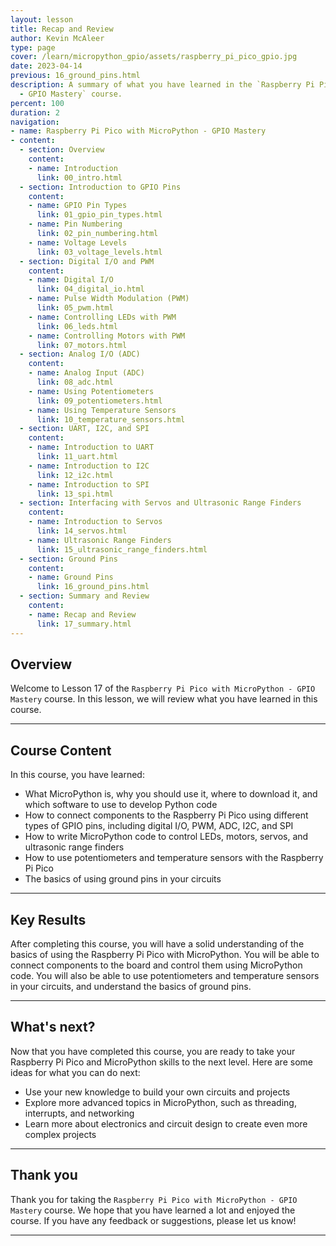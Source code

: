 ```yaml
---
layout: lesson
title: Recap and Review
author: Kevin McAleer
type: page
cover: /learn/micropython_gpio/assets/raspberry_pi_pico_gpio.jpg
date: 2023-04-14
previous: 16_ground_pins.html
description: A summary of what you have learned in the `Raspberry Pi Pico with MicroPython
  - GPIO Mastery` course.
percent: 100
duration: 2
navigation:
- name: Raspberry Pi Pico with MicroPython - GPIO Mastery
- content:
  - section: Overview
    content:
    - name: Introduction
      link: 00_intro.html
  - section: Introduction to GPIO Pins
    content:
    - name: GPIO Pin Types
      link: 01_gpio_pin_types.html
    - name: Pin Numbering
      link: 02_pin_numbering.html
    - name: Voltage Levels
      link: 03_voltage_levels.html
  - section: Digital I/O and PWM
    content:
    - name: Digital I/O
      link: 04_digital_io.html
    - name: Pulse Width Modulation (PWM)
      link: 05_pwm.html
    - name: Controlling LEDs with PWM
      link: 06_leds.html
    - name: Controlling Motors with PWM
      link: 07_motors.html
  - section: Analog I/O (ADC)
    content:
    - name: Analog Input (ADC)
      link: 08_adc.html
    - name: Using Potentiometers
      link: 09_potentiometers.html
    - name: Using Temperature Sensors
      link: 10_temperature_sensors.html
  - section: UART, I2C, and SPI
    content:
    - name: Introduction to UART
      link: 11_uart.html
    - name: Introduction to I2C
      link: 12_i2c.html
    - name: Introduction to SPI
      link: 13_spi.html
  - section: Interfacing with Servos and Ultrasonic Range Finders
    content:
    - name: Introduction to Servos
      link: 14_servos.html
    - name: Ultrasonic Range Finders
      link: 15_ultrasonic_range_finders.html
  - section: Ground Pins
    content:
    - name: Ground Pins
      link: 16_ground_pins.html
  - section: Summary and Review
    content:
    - name: Recap and Review
      link: 17_summary.html
---
```



## Overview

Welcome to Lesson 17 of the `Raspberry Pi Pico with MicroPython - GPIO Mastery` course. In this lesson, we will review what you have learned in this course.

---

## Course Content

In this course, you have learned:

* What MicroPython is, why you should use it, where to download it, and which software to use to develop Python code
* How to connect components to the Raspberry Pi Pico using different types of GPIO pins, including digital I/O, PWM, ADC, I2C, and SPI
* How to write MicroPython code to control LEDs, motors, servos, and ultrasonic range finders
* How to use potentiometers and temperature sensors with the Raspberry Pi Pico
* The basics of using ground pins in your circuits

---

## Key Results

After completing this course, you will have a solid understanding of the basics of using the Raspberry Pi Pico with MicroPython. You will be able to connect components to the board and control them using MicroPython code. You will also be able to use potentiometers and temperature sensors in your circuits, and understand the basics of ground pins.

---

## What's next?

Now that you have completed this course, you are ready to take your Raspberry Pi Pico and MicroPython skills to the next level. Here are some ideas for what you can do next:

* Use your new knowledge to build your own circuits and projects
* Explore more advanced topics in MicroPython, such as threading, interrupts, and networking
* Learn more about electronics and circuit design to create even more complex projects

---

## Thank you

Thank you for taking the `Raspberry Pi Pico with MicroPython - GPIO Mastery` course. We hope that you have learned a lot and enjoyed the course. If you have any feedback or suggestions, please let us know!

---
